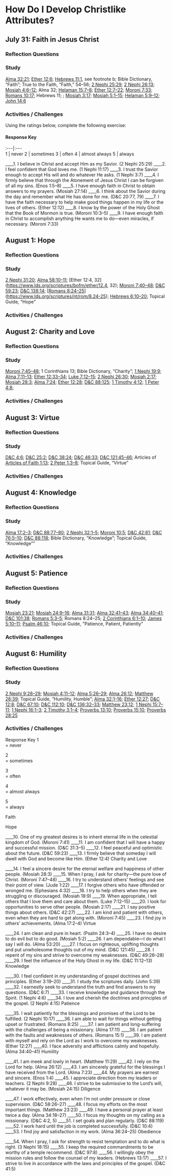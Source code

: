 # How Do I Develop Christlike Attributes?
## July 31: Faith in Jesus Christ

### Reflection Questions

### Study
[Alma 32:21](https://www.lds.org/scriptures/bofm/alma/32.21); [Ether 12:6](https://www.lds.org/scriptures/bofm/ether/12.6); [Hebrews 11:1](https://www.lds.org/scriptures/nt/heb/11.1), see footnote b; Bible Dictionary, “Faith”; True to the Faith, “Faith,” 54–56; [2 Nephi 25:29](https://www.lds.org/scriptures/bofm/2-ne/25.29); [2 Nephi 26:13](https://www.lds.org/scriptures/bofm/2-ne/26.13); [Mosiah 4:6–12](https://www.lds.org/scriptures/bofm/mosiah/4.6-12); Alma 32; [Helaman 15:7–8](https://www.lds.org/scriptures/bofm/helaman/15.7-8); [Ether 12:7–22](https://www.lds.org/scriptures/bofm/ether/12.7-22); [Moroni 7:33](https://www.lds.org/scriptures/bofm/moro/7.33); [Romans 10:17](https://www.lds.org/scriptures/nt/rom/10.17); Hebrews 11; ; [Mosiah 3:17](https://www.lds.org/scriptures/bofm/mosiah/3.17); [Mosiah 5:1–15](https://www.lds.org/scriptures/bofm/mosiah/5.1-15); [Helaman 5:9–12](https://www.lds.org/scriptures/bofm/helaman/5.9-12); [John 14:6](https://www.lds.org/scriptures/nt/john/14.6)

### Activities / Challenges

Using the ratings below, complete the following exercise:

#### Response Key
:---|:---  
1 | never
2 | sometimes
3 | often
4 | almost always
5 | always


____1. I believe in Christ and accept Him as my Savior. (2 Nephi 25:29)
____2. I feel confident that God loves me. (1 Nephi 11:17)
____3. I trust the Savior enough to accept His will and do whatever He asks. (1 Nephi 3:7)
____4. I firmly believe that through the Atonement of Jesus Christ I can be forgiven of all my sins. (Enos 1:5–8)
____5. I have enough faith in Christ to obtain answers to my prayers. (Mosiah 27:14)
____6. I think about the Savior during the day and remember what He has done for me. (D&C 20:77, 79)
____7. I have the faith necessary to help make good things happen in my life or the lives of others. (Ether 12:12)
____8. I know by the power of the Holy Ghost that the Book of Mormon is true. (Moroni 10:3–5)
____9. I have enough faith in Christ to accomplish anything He wants me to do—even miracles, if necessary. (Moroni 7:33)

## August 1: Hope

### Reflection Questions

### Study
[2 Nephi 31:20](https://www.lds.org/scriptures/bofm/2-ne/31.20); [Alma 58:10–11](https://www.lds.org/scriptures/bofm/alma/58.10-11); [Ether 12:4, 32](https://www.lds.org/scriptures/bofm/ether/12.4, 32); [Moroni 7:40–48](https://www.lds.org/scriptures/bofm/moro/7.40-48); [D&C 59:23](https://www.lds.org/scriptures/dc-testament/dc/59.23); [D&C 138:14](https://www.lds.org/scriptures/dc-testament/dc/138.14); [[Romans 8:24–25](https://www.lds.org/scriptures/nt/rom/8.24-25)](https://www.lds.org/scriptures/nt/rom/8.24-25); [Hebrews 6:10–20](https://www.lds.org/scriptures/nt/heb/6.10-20); Topical Guide, “Hope”

### Activities / Challenges


## August 2: Charity and Love

### Reflection Questions

### Study
[Moroni 7:45–48](https://www.lds.org/scriptures/bofm/moro/7.45-48); 1 Corinthians 13; Bible Dictionary, “Charity”; [1 Nephi 19:9](https://www.lds.org/scriptures/bofm/1-ne/19.9); [Alma 7:11–13](https://www.lds.org/scriptures/bofm/alma/7.11-13); [Ether 12:33–34](https://www.lds.org/scriptures/bofm/ether/12.33-34); [Luke 7:12–15](https://www.lds.org/scriptures/nt/luke/7.12-15); [2 Nephi 26:30](https://www.lds.org/scriptures/bofm/2-ne/26.30); [Mosiah 2:17](https://www.lds.org/scriptures/bofm/mosiah/2.17); [Mosiah 28:3](https://www.lds.org/scriptures/bofm/mosiah/28.3); [Alma 7:24](https://www.lds.org/scriptures/bofm/alma/7.24); [Ether 12:28](https://www.lds.org/scriptures/bofm/ether/12.28); [D&C 88:125](https://www.lds.org/scriptures/dc-testament/dc/88.125); [1 Timothy 4:12](https://www.lds.org/scriptures/nt/1-tim/4.12); [1 Peter 4:8](https://www.lds.org/scriptures/nt/1-pet/4.8);

### Activities / Challenges

## August 3: Virtue

### Reflection Questions

### Study
[D&C 4:6](https://www.lds.org/scriptures/dc-testament/dc/4.6); [D&C 25:2](https://www.lds.org/scriptures/dc-testament/dc/25.2); [D&C 38:24](https://www.lds.org/scriptures/dc-testament/dc/38.24); [D&C 46:33](https://www.lds.org/scriptures/dc-testament/dc/46.33); [D&C 121:45–46](https://www.lds.org/scriptures/dc-testament/dc/121.45-46); Articles of [Articles of Faith 1:13](https://www.lds.org/scriptures/pgp/a-of-f/1.13); [2 Peter 1:3–8](https://www.lds.org/scriptures/nt/2-pet/1.3-8); Topical Guide, “Virtue”

### Activities / Challenges


## August 4: Knowledge

### Reflection Questions

### Study
[Alma 17:2–3](https://www.lds.org/scriptures/bofm/alma/17.2-3); [D&C 88:77–80](https://www.lds.org/scriptures/dc-testament/dc/88.77-80); [2 Nephi 32:1–5](https://www.lds.org/scriptures/bofm/2-ne/32.1-5); [Moroni 10:5](https://www.lds.org/scriptures/bofm/moro/10.5); [D&C 42:61](https://www.lds.org/scriptures/dc-testament/dc/42.61); [D&C 76:5–10](https://www.lds.org/scriptures/dc-testament/dc/76.5-10); [D&C 88:118](https://www.lds.org/scriptures/dc-testament/dc/88.118); Bible Dictionary, “Knowledge”; Topical Guide, “Knowledge”"

### Activities / Challenges

## August 5: Patience

### Reflection Questions

### Study
[Mosiah 23:21](https://www.lds.org/scriptures/bofm/mosiah/23.21); [Mosiah 24:9–16](https://www.lds.org/scriptures/bofm/mosiah/24.9-16); [Alma 31:31](https://www.lds.org/scriptures/bofm/alma/31.31); [Alma 32:41–43](https://www.lds.org/scriptures/bofm/alma/32.41-43); [Alma 34:40–41](https://www.lds.org/scriptures/bofm/alma/34.40-41); [D&C 101:38](https://www.lds.org/scriptures/dc-testament/dc/101.38); [Romans 5:3–5](https://www.lds.org/scriptures/nt/rom/5.3-5); Romans 8:24–25; [2 Corinthians 6:1–10](https://www.lds.org/scriptures/nt/2-cor/6.1-10); [James 5:10–11](https://www.lds.org/scriptures/nt/james/5.10-11); [Psalm 46:10](https://www.lds.org/scriptures/nt/james/46.10); Topical Guide, "Patience, Patient, Patiently"

### Activities / Challenges

## August 6: Humility

### Reflection Questions

### Study
[2 Nephi 9:28–29](https://www.lds.org/scriptures/bofm/2-ne/9.28-29); [Mosiah 4:11–12](https://www.lds.org/scriptures/bofm/mosiah/4.11-12); [Alma 5:26–29](https://www.lds.org/scriptures/bofm/alma/5.26-29); [Alma 26:12](https://www.lds.org/scriptures/bofm/alma/26.12); [Matthew 26:39](https://www.lds.org/scriptures/nt/matt/26.39); Topical Guide, “Humility, Humble”; [Alma 32:1–16](https://www.lds.org/scriptures/bofm/alma/32.1-16); [Ether 12:27](https://www.lds.org/scriptures/bofm/ether/12.27); [D&C 12:8](https://www.lds.org/scriptures/dc-testament/dc/12.8); [D&C 67:10](https://www.lds.org/scriptures/dc-testament/dc/67.10); [D&C 112:10](https://www.lds.org/scriptures/dc-testament/dc/112.10); [D&C 136:32–33](https://www.lds.org/scriptures/dc-testament/dc/136.32-33); [Matthew 23:12](https://www.lds.org/scriptures/nt/matt/23.12); [1 Nephi 15:7–11](https://www.lds.org/scriptures/bofm/1-ne/15.7-11); [1 Nephi 16:1–3](https://www.lds.org/scriptures/bofm/1-ne/16.1-3); [2 Timothy 3:1–4](https://www.lds.org/scriptures/nt/2-tim/3.1-4); [Proverbs 13:10](https://www.lds.org/scriptures/ot/prov/13.10); [Proverbs 15:10](https://www.lds.org/scriptures/ot/prov/15.10); [Proverbs 28:25](https://www.lds.org/scriptures/ot/prov/28.25)

### Activities / Challenges




Response Key
1	
= never

2	
= sometimes

3	
= often

4	
= almost always

5	
= always

Faith


Hope

____10. One of my greatest desires is to inherit eternal life in the celestial kingdom of God. (Moroni 7:41)
____11. I am confident that I will have a happy and successful mission. (D&C 31:3–5)
____12. I feel peaceful and optimistic about the future. (D&C 59:23)
____13. I firmly believe that someday I will dwell with God and become like Him. (Ether 12:4)
Charity and Love

____14. I feel a sincere desire for the eternal welfare and happiness of other people. (Mosiah 28:3)
____15. When I pray, I ask for charity—the pure love of Christ. (Moroni 7:47–48)
____16. I try to understand others’ feelings and see their point of view. (Jude 1:22)
____17. I forgive others who have offended or wronged me. (Ephesians 4:32)
____18. I try to help others when they are struggling or discouraged. (Mosiah 18:9)
____19. When appropriate, I tell others that I love them and care about them. (Luke 7:12–15)
____20. I look for opportunities to serve other people. (Mosiah 2:17)
____21. I say positive things about others. (D&C 42:27)
____22. I am kind and patient with others, even when they are hard to get along with. (Moroni 7:45)
____23. I find joy in others’ achievements. (Alma 17:2–4)
Virtue

____24. I am clean and pure in heart. (Psalm 24:3–4)
____25. I have no desire to do evil but to do good. (Mosiah 5:2)
____26. I am dependable—I do what I say I will do. (Alma 53:20)
____27. I focus on righteous, uplifting thoughts and put unwholesome thoughts out of my mind. (D&C 121:45)
____28. I repent of my sins and strive to overcome my weaknesses. (D&C 49:26–28)
____29. I feel the influence of the Holy Ghost in my life. (D&C 11:12–13)
Knowledge

____30. I feel confident in my understanding of gospel doctrines and principles. (Ether 3:19–20)
____31. I study the scriptures daily. (John 5:39)
____32. I earnestly seek to understand the truth and find answers to my questions. (D&C 6:7)
____33. I receive knowledge and guidance through the Spirit. (1 Nephi 4:6)
____34. I love and cherish the doctrines and principles of the gospel. (2 Nephi 4:15)
Patience

____35. I wait patiently for the blessings and promises of the Lord to be fulfilled. (2 Nephi 10:17)
____36. I am able to wait for things without getting upset or frustrated. (Romans 8:25)
____37. I am patient and long-suffering with the challenges of being a missionary. (Alma 17:11)
____38. I am patient with the faults and weaknesses of others. (Romans 15:1)
____39. I am patient with myself and rely on the Lord as I work to overcome my weaknesses. (Ether 12:27)
____40. I face adversity and afflictions calmly and hopefully. (Alma 34:40–41)
Humility

____41. I am meek and lowly in heart. (Matthew 11:29)
____42. I rely on the Lord for help. (Alma 26:12)
____43. I am sincerely grateful for the blessings I have received from the Lord. (Alma 7:23)
____44. My prayers are earnest and sincere. (Enos 1:4)
____45. I appreciate direction from my leaders or teachers. (2 Nephi 9:28)
____46. I strive to be submissive to the Lord’s will, whatever it may be. (Mosiah 24:15)
Diligence

____47. I work effectively, even when I’m not under pressure or close supervision. (D&C 58:26–27)
____48. I focus my efforts on the most important things. (Matthew 23:23)
____49. I have a personal prayer at least twice a day. (Alma 34:18–27)
____50. I focus my thoughts on my calling as a missionary. (D&C 4:2, 5)
____51. I set goals and plan regularly. (D&C 88:119)
____52. I work hard until the job is completed successfully. (D&C 10:4)
____53. I find joy and satisfaction in my work. (Alma 36:24–25)
Obedience

____54. When I pray, I ask for strength to resist temptation and to do what is right. (3 Nephi 18:15)
____55. I keep the required commandments to be worthy of a temple recommend. (D&C 97:8)
____56. I willingly obey the mission rules and follow the counsel of my leaders. (Hebrews 13:17)
____57. I strive to live in accordance with the laws and principles of the gospel. (D&C 41:5)

